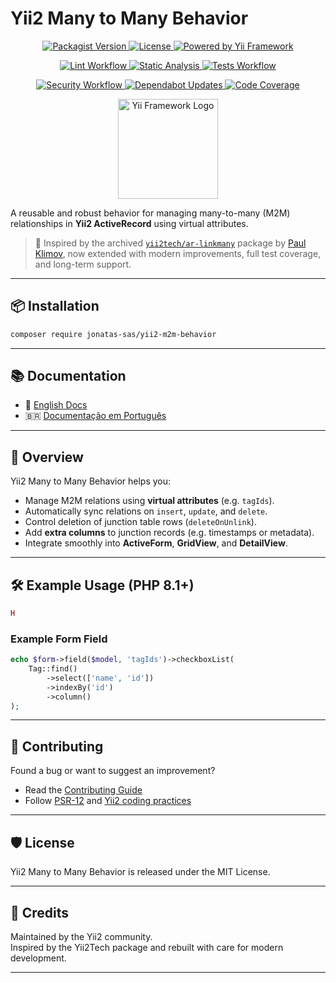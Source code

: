 # Yii2 Many to Many Behavior

<p align="center">
  <a href="https://packagist.org/packages/jonatas-sas/yii2-m2m-behavior" title="View on Packagist">
    <img src="https://img.shields.io/packagist/v/jonatas-sas/yii2-m2m-behavior.svg?style=flat-square" alt="Packagist Version">
  </a>
  <a href="LICENSE" title="View License">
    <img src="https://img.shields.io/packagist/l/jonatas-sas/yii2-m2m-behavior.svg?style=flat-square" alt="License">
  </a>
  <a href="https://www.yiiframework.com/" title="Yii Framework Website">
    <img src="https://img.shields.io/badge/Powered_by-Yii_Framework-green.svg?style=flat-square" alt="Powered by Yii Framework">
  </a>
</p>
<p align="center">
  <a href="https://github.com/jonatas-sas/yii2-m2m-behavior/actions/workflows/lint.yml" title="Lint Workflow Status">
    <img src="https://github.com/jonatas-sas/yii2-m2m-behavior/actions/workflows/lint.yml/badge.svg" alt="Lint Workflow">
  </a>
  <a href="https://github.com/jonatas-sas/yii2-m2m-behavior/actions/workflows/static.yml" title="Static Analysis Status">
    <img src="https://github.com/jonatas-sas/yii2-m2m-behavior/actions/workflows/static.yml/badge.svg" alt="Static Analysis">
  </a>
  <a href="https://github.com/jonatas-sas/yii2-m2m-behavior/actions/workflows/test.yml" title="Test Workflow Status">
    <img src="https://github.com/jonatas-sas/yii2-m2m-behavior/actions/workflows/test.yml/badge.svg" alt="Tests Workflow">
  </a>
</p>
<p align="center">
  <a href="https://github.com/jonatas-sas/yii2-m2m-behavior/actions/workflows/security.yml" title="Security Scan Status">
    <img src="https://github.com/jonatas-sas/yii2-m2m-behavior/actions/workflows/security.yml/badge.svg" alt="Security Workflow">
  </a>
  <a href="https://github.com/jonatas-sas/yii2-m2m-behavior/actions/workflows/dependabot/dependabot-updates" title="Dependabot Updates">
    <img src="https://github.com/jonatas-sas/yii2-m2m-behavior/actions/workflows/dependabot/dependabot-updates/badge.svg" alt="Dependabot Updates">
  </a>
  <a href="https://codecov.io/gh/jonatas-sas/yii2-m2m-behavior" title="Code Coverage Report">
    <img src="https://codecov.io/gh/jonatas-sas/yii2-m2m-behavior/branch/main/graph/badge.svg" alt="Code Coverage">
  </a>
</p>
<p align="center">
  <img src="https://www.yiiframework.com/image/logo/yii.png" alt="Yii Framework Logo" width="160" title="Yii Framework Logo">
</p>

A reusable and robust behavior for managing many-to-many (M2M) relationships in **Yii2 ActiveRecord** using virtual attributes.

> 🧩 Inspired by the archived [`yii2tech/ar-linkmany`](https://github.com/yii2tech/ar-linkmany) package by [Paul Klimov](https://github.com/PaulKlimov), now extended with modern improvements, full test coverage, and long-term support.

---

## 📦 Installation

```bash
composer require jonatas-sas/yii2-m2m-behavior
```

---

## 📚 Documentation

- 📘 [English Docs](docs/index.md)
- 🇧🇷 [Documentação em Português](docs/index.pt_BR.md)

---

## 🚀 Overview

Yii2 Many to Many Behavior helps you:

- Manage M2M relations using **virtual attributes** (e.g. `tagIds`).
- Automatically sync relations on `insert`, `update`, and `delete`.
- Control deletion of junction table rows (`deleteOnUnlink`).
- Add **extra columns** to junction records (e.g. timestamps or metadata).
- Integrate smoothly into **ActiveForm**, **GridView**, and **DetailView**.

---

## 🛠 Example Usage (PHP 8.1+)

```php
H
```

### Example Form Field

```php
echo $form->field($model, 'tagIds')->checkboxList(
    Tag::find()
        ->select(['name', 'id'])
        ->indexBy('id')
        ->column()
);
```

---

## 🤝 Contributing

Found a bug or want to suggest an improvement?

- Read the [Contributing Guide](CONTRIBUTING.md)
- Follow [PSR-12](https://www.php-fig.org/psr/psr-12/) and [Yii2 coding practices](https://www.yiiframework.com/doc/guide/2.0/en)

---

## 🛡 License

Yii2 Many to Many Behavior is released under the MIT License.

---

## 💙 Credits

Maintained by the Yii2 community.\
Inspired by the Yii2Tech package and rebuilt with care for modern development.

---
